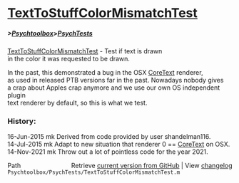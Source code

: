 # [TextToStuffColorMismatchTest](TextToStuffColorMismatchTest)
##### >[Psychtoolbox](Psychtoolbox)>[PsychTests](PsychTests)

[TextToStuffColorMismatchTest](TextToStuffColorMismatchTest) - Test if text is drawn  
in the color it was requested to be drawn.  
  
In the past, this demonstrated a bug in the OSX [CoreText](CoreText) renderer,  
as used in released PTB versions far in the past. Nowadays nobody gives  
a crap about Apples crap anymore and we use our own OS independent plugin  
text renderer by default, so this is what we test.  
  
### History:  
  
16-Jun-2015  mk  Derived from code provided by user shandelman116.  
14-Jul-2015  mk  Adapt to new situation that renderer 0 == [CoreText](CoreText) on OSX.  
14-Nov-2021  mk  Throw out a lot of pointless code for the year 2021.  




<div class="code_header" style="text-align:right;">
  <span style="float:left;">Path&nbsp;&nbsp;</span> <span class="counter">Retrieve <a href=
  "https://raw.github.com/Psychtoolbox-3/Psychtoolbox-3/beta/Psychtoolbox/PsychTests/TextToStuffColorMismatchTest.m">current version from GitHub</a> | View <a href=
  "https://github.com/Psychtoolbox-3/Psychtoolbox-3/commits/beta/Psychtoolbox/PsychTests/TextToStuffColorMismatchTest.m">changelog</a></span>
</div>
<div class="code">
  <code>Psychtoolbox/PsychTests/TextToStuffColorMismatchTest.m</code>
</div>

